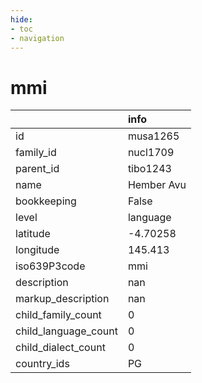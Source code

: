 ```yaml
---
hide:
- toc
- navigation
---
```

# mmi
|                      | info       |
|:---------------------|:-----------|
| id                   | musa1265   |
| family_id            | nucl1709   |
| parent_id            | tibo1243   |
| name                 | Hember Avu |
| bookkeeping          | False      |
| level                | language   |
| latitude             | -4.70258   |
| longitude            | 145.413    |
| iso639P3code         | mmi        |
| description          | nan        |
| markup_description   | nan        |
| child_family_count   | 0          |
| child_language_count | 0          |
| child_dialect_count  | 0          |
| country_ids          | PG         |